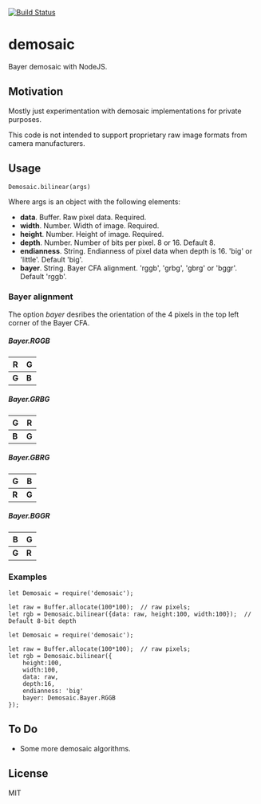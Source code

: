 [![Build Status](https://travis-ci.org/BryceCicada/demosaic.svg?branch=master)](https://travis-ci.org/BryceCicada/demosaic)

# demosaic
Bayer demosaic with NodeJS.

## Motivation
Mostly just experimentation with demosaic implementations for private purposes.

This code is not intended to support proprietary raw image formats from camera manufacturers.

## Usage
```Demosaic.bilinear(args)```

Where args is an object with the following elements:
  - __data__.  Buffer. Raw pixel data. Required.
  - __width__.  Number. Width of image. Required.
  - __height__.  Number. Height of image. Required.
  - __depth__.  Number.  Number of bits per pixel.  8 or 16.  Default 8.
  - __endianness__.  String.  Endianness of pixel data when depth is 16. 'big' or 'little'.  Default 'big'.
  - __bayer__.  String.  Bayer CFA alignment. 'rggb', 'grbg', 'gbrg' or 'bggr'. Default 'rggb'.

### Bayer alignment

The option _bayer_ desribes the orientation of the 4 pixels in the top left corner of the Bayer CFA.

##### Bayer.RGGB

 | __R__ | __G__ |
 |-------|-------|
 | __G__ | __B__ |

##### Bayer.GRBG

 | __G__ | __R__ |
 |-------|-------|
 | __B__ | __G__ |


##### Bayer.GBRG

 | __G__ | __B__ |
 |-------|-------|
 | __R__ | __G__ |


##### Bayer.BGGR

 | __B__ | __G__ |
 |-------|-------|
 | __G__ | __R__ |


### Examples

```nodejs
let Demosaic = require('demosaic');

let raw = Buffer.allocate(100*100);  // raw pixels;
let rgb = Demosaic.bilinear({data: raw, height:100, width:100});  // Default 8-bit depth
```

```nodejs
let Demosaic = require('demosaic');

let raw = Buffer.allocate(100*100);  // raw pixels;
let rgb = Demosaic.bilinear({
    height:100, 
    width:100, 
    data: raw, 
    depth:16, 
    endianness: 'big'
    bayer: Demosaic.Bayer.RGGB
});
```

## To Do

 - Some more demosaic algorithms.

## License

MIT
